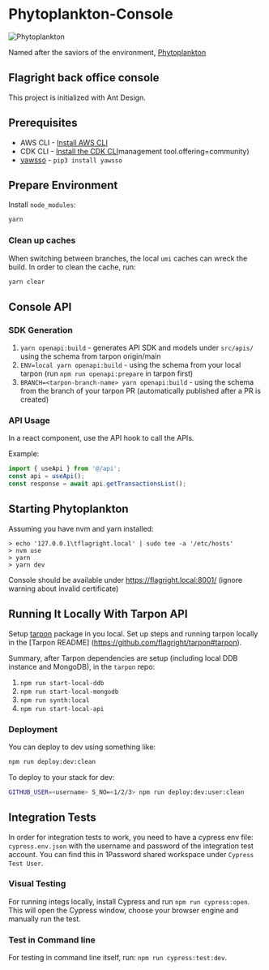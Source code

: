 # Phytoplankton-Console

![Phytoplankton](https://github.com/flagright/phytoplankton-console/blob/main/phytoplankton.jpeg)

Named after the saviors of the environment, [Phytoplankton](https://www.youtube.com/watch?v=fS422O4SLc4)

## Flagright back office console

This project is initialized with Ant Design.

## Prerequisites

- AWS CLI - [Install AWS CLI](https://aws.amazon.com/cli/)
- CDK CLI - [Install the CDK CLI](https://docs.aws.amazon.com/cdk/v2/guide/cli.html)management tool.offering=community)
- [yawsso](https://github.com/victorskl/yawsso) - `pip3 install yawsso`

## Prepare Environment

Install `node_modules`:

```bash
yarn
```

### Clean up caches

When switching between branches, the local `umi` caches can wreck the build. In order to clean the cache, run:

```bash
yarn clear
```

## Console API

### SDK Generation

1. `yarn openapi:build` - generates API SDK and models under `src/apis/` using the schema from tarpon origin/main
2. `ENV=local yarn openapi:build` - using the schema from your local tarpon (run `npm run openapi:prepare` in tarpon first)
3. `BRANCH=<tarpon-branch-name> yarn openapi:build` - using the schema from the branch of your tarpon PR (automatically published after a PR is created)

### API Usage

In a react component, use the API hook to call the APIs.

Example:

```typescript
import { useApi } from '@/api';
const api = useApi();
const response = await api.getTransactionsList();
```

## Starting Phytoplankton

Assuming you have nvm and yarn installed:

```
> echo '127.0.0.1\tflagright.local' | sudo tee -a '/etc/hosts'
> nvm use
> yarn
> yarn dev
```

Console should be available under https://flagright.local:8001/ (ignore warning about invalid certificate)

## Running It Locally With Tarpon API

Setup [tarpon](https://github.com/flagright/tarpon) package in you local. Set up steps and running tarpon locally in the [Tarpon README] (https://github.com/flagright/tarpon#tarpon).

Summary, after Tarpon dependencies are setup (including local DDB instance and MongoDB), in the `tarpon` repo:

1. `npm run start-local-ddb`
2. `npm run start-local-mongodb`
3. `npm run synth:local`
4. `npm run start-local-api`

### Deployment

You can deploy to dev using something like:

```bash
npm run deploy:dev:clean
```

To deploy to your stack for dev:

```bash
GITHUB_USER=<username> S_NO=<1/2/3> npm run deploy:dev:user:clean
```

## Integration Tests

In order for integration tests to work, you need to have a cypress env file: `cypress.env.json` with the username and password of the integration test account. You can find this in 1Password shared workspace under `Cypress Test User`.

### Visual Testing

For running integs locally, install Cypress and run `npm run cypress:open`. This will open the Cypress window, choose your browser engine and manually run the test.

### Test in Command line

For testing in command line itself, run: `npm run cypress:test:dev`.
